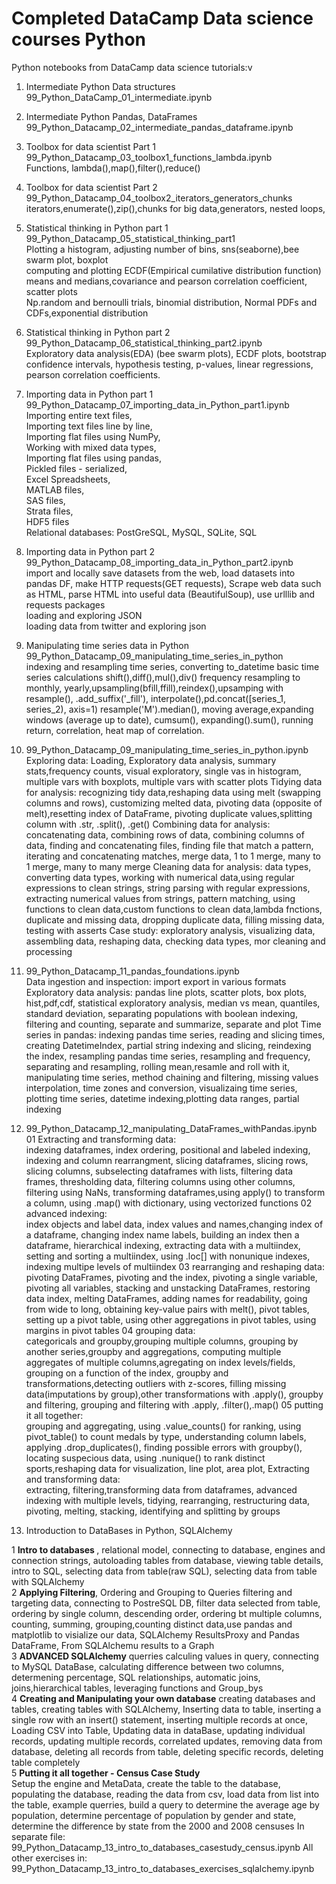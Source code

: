 # Completed DataCamp Data science courses Python<br>
Python notebooks from DataCamp data science tutorials:v
1. Intermediate Python Data structures <br>
99_Python_DataCamp_01_intermediate.ipynb<br>

2. Intermediate Python Pandas, DataFrames<br>
99_Python_Datacamp_02_intermediate_pandas_dataframe.ipynb<br>
3. Toolbox for data scientist Part 1<br>
99_Python_Datacamp_03_toolbox1_functions_lambda.ipynb<br>
Functions, lambda(),map(),filter(),reduce()<br>
4. Toolbox for data scientist Part 2<br>
99_Python_Datacamp_04_toolbox2_iterators_generators_chunks<br>
iterators,enumerate(),zip(),chunks for big data,generators, nested loops,<br>
5. Statistical thinking in Python part 1<br>
99_Python_Datacamp_05_statistical_thinking_part1<br>
Plotting  a histogram, adjusting number of bins, sns(seaborne),bee swarm plot, boxplot<br>
computing and plotting ECDF(Empirical cumilative distribution function)<br>
means and medians,covariance and pearson correlation coefficient, scatter plots<br>
Np.random and bernoulli trials, binomial distribution, Normal PDFs and CDFs,exponential distribution<br>
6. Statistical thinking in Python part 2<br>
99_Python_Datacamp_06_statistical_thinking_part2.ipynb<br>
Exploratory data analysis(EDA) (bee swarm plots), ECDF plots, bootstrap confidence intervals, hypothesis testing, p-values, linear regressions, pearson correlation coefficients.
7. Importing data in Python part 1
99_Python_Datacamp_07_importing_data_in_Python_part1.ipynb <br>
Importing entire text files,<br>
Importing text files line by line,<br>
Importing flat files using NumPy,<br>
Working with mixed data types,<br>
Importing flat files using pandas,<br>
Pickled files - serialized,<br>
Excel Spreadsheets,<br>
MATLAB files,<br>
SAS files,<br>
Strata files,<br>
HDF5 files<br>
Relational databases: PostGreSQL, MySQL, SQLite, SQL <br>

8. Importing data in Python part 2<br>
99_Python_Datacamp_08_importing_data_in_Python_part2.ipynb<br>
import and locally save datasets from the web, load datasets into pandas DF, make HTTP requests(GET requests), Scrape web data such as HTML, parse HTML into useful data (BeautifulSoup), use urlllib and requests packages<br>
loading and exploring JSON<br>
loading data from twitter and exploring json<br>
9. Manipulating time series data in Python<br>
99_Python_Datacamp_09_manipulating_time_series_in_python <br>
indexing and resampling time series, converting to_datetime
basic time series calculations shift(),diff(),mul(),div()
frequency resampling to monthly, yearly,upsampling(bfill,ffill),reindex(),upsamping with resample(),
.add_suffix('_fill'), interpolate(),pd.concat([series_1, series_2), axis=1)
resample('M').median(), moving average,expanding windows (average up to date),
cumsum(), expanding().sum(), running return, correlation, heat map of correlation.

10. 99_Python_Datacamp_09_manipulating_time_series_in_python.ipynb <br>
Exploring data:
Loading, Exploratory data analysis, summary stats,frequency counts, visual exploratory, single vas in histogram, multiple vars with boxplots, multiple vars with scatter plots
Tidying data for analysis:
recognizing tidy data,reshaping data using melt (swapping columns and rows), customizing melted data, pivoting data (opposite of melt),resetting index of DataFrame, pivoting duplicate values,splitting column with .str, .split(), .get()
Combining data for analysis:
concatenating data, combining rows of data, combining columns of data, finding and concatenating files, finding file that match a pattern, iterating and concatenating matches, merge data, 1 to 1 merge, many to 1 merge, many to many merge
Cleaning data for analysis:
data types, converting data types, working with numerical data,using regular expressions to clean strings, string parsing with regular expressions, extracting numerical values from strings, pattern matching, using functions to clean data,custom functions to clean data,lambda fnctions, duplicate and missing data, dropping duplicate data, filling missing data, testing with asserts
Case study:
exploratory analysis, visualizing data, assembling data, reshaping data, checking data types, mor cleaning and processing

11. 99_Python_Datacamp_11_pandas_foundations.ipynb <br>
Data ingestion and inspection:
import export in various formats
Exploratory data analysis:
pandas line plots, scatter plots, box plots, hist,pdf,cdf, statistical exploratory analysis, median vs mean, quantiles, standard deviation, separating populations with boolean indexing, filtering and counting, separate and summarize, separate and plot
Time series in pandas:
indexing pandas time series, reading and slicing times, creating DatetimeIndex, partial string indexing and slicing, reindexing the index, resampling pandas time series, resampling and frequency, separating and resampling, rolling mean,resamle and roll with it, manipulating time series, method chaining and filtering, missing values interpolation, time zones and conversion, visualizaing time series, plotting time series, datetime indexing,plotting data ranges, partial indexing

12. 99_Python_Datacamp_12_manipulating_DataFrames_withPandas.ipynb
01 Extracting and transforming data:<br>
indexing dataframes, index ordering, positional and labeled indexing, indexing and column rearrangment, slicing dataframes, slicing rows, slicing columns, subselecting dataframes with lists,
filtering data frames, thresholding data, filtering columns using other columns, filtering using NaNs, transforming dataframes,using apply() to transform a column, using .map() with dictionary, using vectorized functions
02 advanced indexing:<br>
index objects and label data, index values and names,changing index of a dataframe, changing index name labels, building an index then a dataframe, hierarchical indexing, extracting data with a multiindex, setting and sorting a multiindex, using .loc[] with nonunique indexes, indexing multipe levels of multiindex
03 rearranging and reshaping data:
pivoting DataFrames, pivoting and the index, pivoting a single variable, pivoting all variables, stacking and unstacking DataFrames, restoring data index, melting DataFrames, adding names for readability, going from wide to long, obtaining key-value pairs with melt(), pivot tables,  setting up a pivot table, using other aggregations in pivot tables, using margins in pivot tables
04 grouping data:<br>
categoricals and groupby,grouping multiple columns, grouping by another series,groupby and aggregations, computing multiple aggregates of multiple columns,agregating on index levels/fields, grouping on a function of the index, groupby and transformations,detecting outliers with z-scores, filling missing data(imputations by group),other transformations with .apply(), groupby and filtering, grouping and filtering with .apply, .filter(),.map()
05 putting it all together:<br>
grouping and aggregating, using .value_counts() for ranking, using pivot_table() to count medals by type, understanding column labels, applying .drop_duplicates(), finding possible errors with groupby(), locating suspecious data, using .nunique() to rank distinct sports,reshaping data for visualization, line plot, area plot,
Extracting and transforming data:<br>
extracting, filtering,transforming data from dataframes, advanced indexing with multiple levels, tidying, rearranging, restructuring data, pivoting, melting, stacking, identifying and splitting by groups

13. Introduction to DataBases in Python, SQLAlchemy

1 <b> Intro to databases </b>, relational model, connecting to database, engines and connection strings, autoloading tables from database, viewing table details, intro to SQL, selecting data from table(raw SQL), selecting data from table with SQLAlchemy
<br>
2 <b>Applying Filtering</b>, Ordering and Grouping to Queries
filtering and targeting data, connecting to PostreSQL DB, filter data selected from table, ordering by single column, descending order, ordering bt multiple columns, counting, summing, grouping,counting distinct data,use pandas and matplotlib to visialize our data, SQLAlchemy ResultsProxy and Pandas DataFrame, From SQLAlchemu results to a Graph
<br>
3 <b>ADVANCED SQLAlchemy</b> querries
calculing values  in query, connecting to MySQL DataBase, calculating difference between two columns, determening percentage, SQL relationships, automatic joins, joins,hierarchical tables, leveraging functions and Group_bys
<br>
4 <b>Creating and Manipulating your own database</b>
creating databases and tables, creating tables with SQLAlchemy, Inserting data to table, inserting a single row with an insert() statement, inserting multiple records at once, Loading CSV into Table,
Updating data in dataBase, updating individual records, updating multiple records, correlated updates, removing data from database, deleting all records from table, deleting specific records, deleting table completely
<br>
5 <b>Putting it all together - Census Case Study</b> <br>
Setup the engine and MetaData, create the table to the database, populating the database,
reading the data from csv, load data from list into the table, example querries,
build a query to determine  the average age by population, determine percentage of population by gender and state, determine the difference by state from the 2000 and 2008 censuses
In separate file:
99_Python_Datacamp_13_intro_to_databases_casestudy_census.ipynb
All other exercises in:
99_Python_Datacamp_13_intro_to_databases_exercises_sqlalchemy.ipynb

